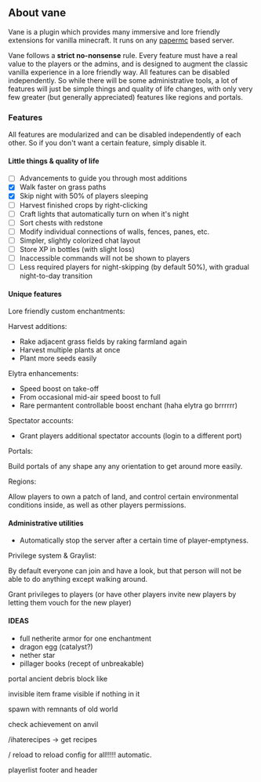 ## About vane

Vane is a plugin which provides many
immersive and lore friendly extensions for vanilla minecraft.
It runs on any [papermc](https://papermc.io) based server.

Vane follows a **strict no-nonsense** rule.
Every feature must have a real value to the players or the admins,
and is designed to augment the classic vanilla experience in a lore friendly way.
All features can be disabled independently.
So while there will be some administrative tools, a lot of features will just be
simple things and quality of life changes, with
only very few greater (but generally appreciated) features like regions and portals.

### Features

All features are modularized and can be disabled independently of each other.
So if you don't want a certain feature, simply disable it.

#### Little things & quality of life

- [ ] Advancements to guide you through most additions
- [x] Walk faster on grass paths
- [x] Skip night with 50% of players sleeping
- [ ] Harvest finished crops by right-clicking
- [ ] Craft lights that automatically turn on when it's night
- [ ] Sort chests with redstone
- [ ] Modify individual connections of walls, fences, panes, etc.
- [ ] Simpler, slightly colorized chat layout
- [ ] Store XP in bottles (with slight loss)
- [ ] Inaccessible commands will not be shown to players
- [ ] Less required players for night-skipping (by default 50%), with gradual night-to-day transition

#### Unique features

Lore friendly custom enchantments:

Harvest additions:
- Rake adjacent grass fields by raking farmland again
- Harvest multiple plants at once
- Plant more seeds easily

Elytra enhancements:
- Speed boost on take-off
- From occasional mid-air speed boost to full 
- Rare permantent controllable boost enchant (haha elytra go brrrrrr)

Spectator accounts:
- Grant players additional spectator accounts (login to a different port)

Portals:

Build portals of any shape any any orientation
to get around more easily.

Regions:

Allow players to own a patch of land, and control certain
environmental conditions inside, as well as other players permissions.

#### Administrative utilities

- Automatically stop the server after a certain time of player-emptyness.

Privilege system & Graylist:

By default everyone can join and have a look,
but that person will not be able to do anything except walking around.

Grant privileges to players (or have other players invite new players
by letting them vouch for the new player)





#### IDEAS

- full netherite armor for one enchantment 
- dragon egg (catalyst?)
- nether star
- pillager books (recept of unbreakable)


portal ancient debris block like


invisible item frame visible if nothing in it


spawn with remnants of old world



check achievement on anvil


/ihaterecipes -> get recipes


/<module> reload to reload config for all!!!!! automatic.


playerlist footer and header
